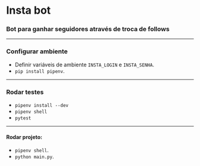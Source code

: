 # Insta bot
### Bot para ganhar seguidores através de troca de follows
___

### Configurar ambiente
 - Definir variáveis de ambiente `INSTA_LOGIN` e `INSTA_SENHA`.
 - `pip install pipenv`.
---
### Rodar testes
 - `pipenv install --dev`
 - `pipenv shell`
 - `pytest`
---
#### Rodar projeto:
 - `pipenv shell`.
 - `python main.py`.
